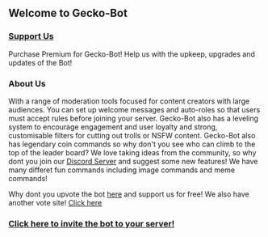 ## Welcome to Gecko-Bot

### [Support Us](https://patreon.com/GeckoBot)
Purchase Premium for Gecko-Bot! Help us with the upkeep, upgrades and updates of the Bot!

### About Us
With a range of moderation tools focused for content creators with large audiences. You can set up welcome messages and auto-roles so that users must accept rules before joining your server.
Gecko-Bot also has a leveling system to encourage engagement and user loyalty and strong, customisable filters for cutting out trolls or NSFW content. Gecko-Bot also has legendary coin commands so why don't you see who can climb to the top of the leader board?
We love taking ideas from the community, so why dont you join our [Discord Server](https://discord.gg/KXP7yHu) and suggest some new features!
We have many differet fun commands including image commands and meme commands!

Why dont you upvote the bot [here](https://top.gg/bot/751800984187043880) and support us for free!
We also have another vote site! [Click here](https://discordbotlist.com/bots/gecko-bot)

### [Click here to invite the bot to your server!](https://discord.com/oauth2/authorize?client_id=751800984187043880&scope=bot&permissions=2146958847)
